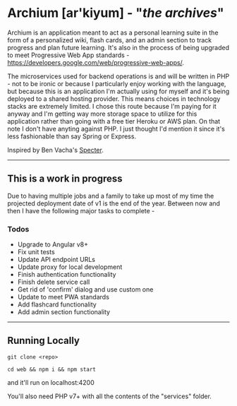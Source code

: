 # Archium [ar'kiyum] - "*the archives*" 

Archium is an application meant to act as a personal learning suite in the form of a personalized wiki, flash cards, and an admin section to track progress and plan future learning. It's also in the process of being upgraded to meet Progressive Web App standards - https://developers.google.com/web/progressive-web-apps/.

The microservices used for backend operations is and will be written in PHP - not to be ironic or because I particularly enjoy working with the language, but because this is an application I'm actually using for myself and it's being deployed to a shared hosting provider. This means choices in technology stacks are extremely limited. I chose this route because I'm paying for it anyway and I'm getting way more storage space to utilize for this application rather than going with a free tier Heroku or AWS plan. On that note I don't have anyting against PHP. I just thought I'd mention it since it's less fashionable than say Spring or Express.
 
Inspired by Ben Vacha's [Specter](https://github.com/benvacha/specter). 


---
## This is a work in progress
Due to having multiple jobs and a family to take up most of my time the projected deployment date of v1 is the end of the year. Between now and then I have the following major tasks to complete -

### Todos
- Upgrade to Angular v8+
- Fix unit tests
- Update API endpoint URLs
- Update proxy for local development
- Finish authentication functionality
- Finish delete service call
- Get rid of 'confirm' dialog and use custom one
- Update to meet PWA standards
- Add flashcard functionality
- Add admin section functionality


---

## Running Locally
```git clone <repo>```

```cd web && npm i && npm start```

and it'll run on localhost:4200

You'll also need PHP v7+ with all the contents of the "services" folder.